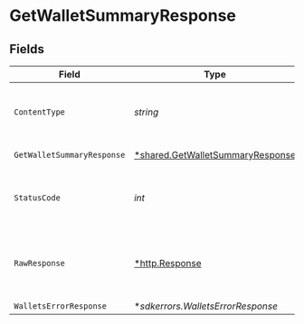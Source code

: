 # GetWalletSummaryResponse


## Fields

| Field                                                                                      | Type                                                                                       | Required                                                                                   | Description                                                                                |
| ------------------------------------------------------------------------------------------ | ------------------------------------------------------------------------------------------ | ------------------------------------------------------------------------------------------ | ------------------------------------------------------------------------------------------ |
| `ContentType`                                                                              | *string*                                                                                   | :heavy_check_mark:                                                                         | HTTP response content type for this operation                                              |
| `GetWalletSummaryResponse`                                                                 | [*shared.GetWalletSummaryResponse](../../../pkg/models/shared/getwalletsummaryresponse.md) | :heavy_minus_sign:                                                                         | Wallet summary                                                                             |
| `StatusCode`                                                                               | *int*                                                                                      | :heavy_check_mark:                                                                         | HTTP response status code for this operation                                               |
| `RawResponse`                                                                              | [*http.Response](https://pkg.go.dev/net/http#Response)                                     | :heavy_check_mark:                                                                         | Raw HTTP response; suitable for custom response parsing                                    |
| `WalletsErrorResponse`                                                                     | **sdkerrors.WalletsErrorResponse*                                                          | :heavy_minus_sign:                                                                         | Error                                                                                      |